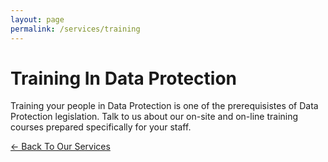 ```yaml
---
layout: page
permalink: /services/training
---
```


# Training In Data Protection

Training your people in Data Protection is one of the prerequisistes of Data Protection legislation. Talk to us about our on-site and on-line training courses prepared specifically for your staff.

[<- Back To Our Services](../services)
